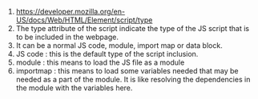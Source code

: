 1. https://developer.mozilla.org/en-US/docs/Web/HTML/Element/script/type
2. The type attribute of the script indicate the type of the JS script that is to be included in the webpage.
3. It can be a normal JS code, module, import map or data block.
4. JS code : this is the default type of the script inclusion.
5. module : this means to load the JS file as a module 
6. importmap : this means to load some variables needed that may be needed as a part of the module. It is like resolving the dependencies in the module with the variables here.